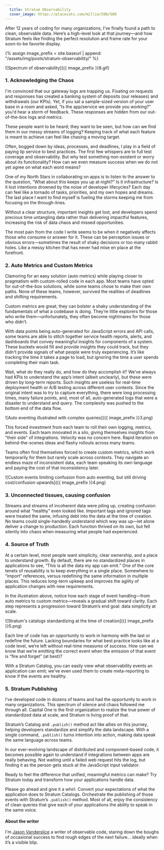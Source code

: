 ```yaml
---
  title: Stratum Observability
  cover_image: https://placecats.com/millie/500/500
---
```


<p class="excerpt">After 12 years of coding for many organizations, I’ve finally found a path to clean, observable data. Here’s a high-level look at that journey—and how Stratum feels like finding the perfect resolution and frame rate for your soon-to-be favorite display.</p>

{% assign image_prefix  = site.baseurl | append: "/assets/img/posts/stratum-observability/" %}

![Spectrum of observability]({{ image_prefix }}8.gif)

### 1. Acknowledging the Chaos

I'm convinced that our gateway logs are trapping us. Fixating on requests and responses has created a banking system of deposits (our releases) and withdrawals (our KPIs). Yet, if you sat a sample-sized version of your user base in a room and asked, “Is the app/service we provide you working?” you'd hear a storm of feedback. These responses are hidden from our out-of-the-box logs and metrics.

These people want to be heard; they want to be seen, but how can we find them in our messy streams of logging? Keeping track of what each feature is meant to achieve can feel like chasing a moving target.

Often, bogged down by ideas, processes, and deadlines, I play in a field of paying lip service to best practices. The first few whispers are to full test coverage and observability. But why test something non-existent or worry about its functionality? How can we even measure success when we do not yet agree on what each word means?

One of my North Stars in collaborating on apps is to listen to the answer to the question, “What about this keeps you up at night?” Is it infrastructure? Is it lost intentions drowned by the noise of developer lifecycles? Each day can feel like a tornado of tasks, priorities, and my own hopes and dreams. The last place I want to find myself is fueling the storms keeping me from focusing on the through-lines.

Without a clear structure, important insights get lost, and developers spend precious time untangling data rather than delivering impactful features, increasing the risk of data chaos and missed opportunities.

The most pain from the code I write seems to be when it negatively affects those who consume or answer for it. These can be perception issues or obvious errors—sometimes the result of shaky decisions or too many rabbit holes. Like a messy kitchen that has never had mise en place at the forefront.

### 2. Auto Metrics and Custom Metrics

Clamoring for an easy solution (auto metrics) while playing closer to pragmatism with custom-rolled code in each app. Most teams have opted for out-of-the-box solutions, while some teams chose to make their own paths. None of these teams, however, survived the realities of deadlines and shifting requirements.

Custom metrics are great; they can bolster a shaky understanding of the fundamentals of what a codebase is doing. They’re little explorers for those who write them—unfortunately, they often become nightmares for those who didn’t.

With data points being auto-generated for JavaScript errors and API calls, some teams are able to stitch together service health reports, alerts, and dashboards that convey meaningful insights for components of a system. These buckets would fill and provide insights they could track, but they didn’t provide signals of what people were truly experiencing. It’s like tracking the time it takes a page to load, but ignoring the time a user spends completing their main task.

Wait, what do they really do, and how do they accomplish it? We’ve always had KPIs to understand the app’s intent (albeit unclearly), but these were driven by long-term reports. Such insights are useless for real-time deployment health or A/B testing across different user contexts. Since the original intent was to try to capture everything, there were long processing times, many failure points, and, most of all, auto-generated logs that were a disaster to understand and query. The complexity was pushed to the bottom end of the data flow.

![Auto eventing illustrated with complex queries]({{ image_prefix }}3.png)

This forced investment from each team to roll their own logging, metrics, and events. Each team innovated in a silo, giving themselves insights from "their side" of integrations. Velocity was no concern here. Rapid iteration on behind-the-scenes ideas and flashy rollouts across many teams.

Teams often find themselves forced to create custom metrics, which work temporarily for them but rarely scale across contexts. They navigate an endless maze of inconsistent data, each team speaking its own language and paying the cost of that inconsistency later.

![Custom events limiting confusion from auto eventing, but still driving cost/confusion upwards]({{ image_prefix }}4.png)

### 3. Unconnected tissues, causing confusion

Streams and streams of incoherent data were piling up, creating confusion around what “healthy” even looked like. Important tags and ignored tags were treated the same, infusing debt into the data at the time of creation. No teams could single-handedly understand which way was up—let alone deliver a change to production. Each function thrived on its own, but fell silently into chaos when measuring what people had experienced.

### 4. Source of Truth

At a certain level, most people want simplicity, clear ownership, and a place to understand growth. By default, there are no standardized places in applications to see, “This is all the data my app can emit.” One of the core tenets of reusability is to keep everything in a single place. Somewhere to “import” references, versus redefining the same information in multiple places. This reduces long-term upkeep and improves the agility of application changes with new requirements.

In the illustration above, notice how each stage of event handling—from auto metrics to custom metrics—reveals a gradual shift toward clarity. Each step represents a progression toward Stratum’s end goal: data simplicity at scale.

![Stratum's catalogs standardizing at the time of creation]({{ image_prefix }}5.png)

Each line of code has an opportunity to work in harmony with the last or redefine the future. Lacking boundaries for what best practice looks like at a code level, we’re left without real-time measures of success. How can we know that we’re emitting the correct event when the emission of that event is “fire and forget” (at best)?

With a Stratum Catalog, you can easily view what observability events an application can emit; we’ve even used them to create meta-reporting to know if the events are healthy.

### 5. Stratum Publishing

I’ve developed code in dozens of teams and had the opportunity to work in many organizations. This spectrum of silence and chaos followed me through all. Capital One is the first organization to realize the true power of standardized data at scale, and Stratum is living proof of that.

Stratum’s Catalog and `.publish()` method act like allies on this journey, helping developers standardize and simplify the data landscape. With a single command, `.publish()` turns intention into action, making data speak the same language across teams.

In our ever-evolving landscape of distributed and component-based code, it becomes possible again to understand if integrations between apps are really behaving. Not waiting until a failed web request hits the log, but finding it as the person gets stuck at the JavaScript input validator.

Ready to feel the difference that unified, meaningful metrics can make? Try Stratum today and transform how your applications handle data.

Please go ahead and give it a whirl. Convert your expectations of what the application does to Stratum Catalogs. Orchestrate the publishing of those events with Stratum’s `.publish()` method. Most of all, enjoy the consistency of clean queries that give each of your applications the ability to speak in the same voice.

#### About the writer
I'm [Jason Vanderslice](https://github.com/jasonvanderslice) a writer of observable code, staring down the boughs of occasional success to find rough edges of the next failure... ideally when it’s a visible blip.
